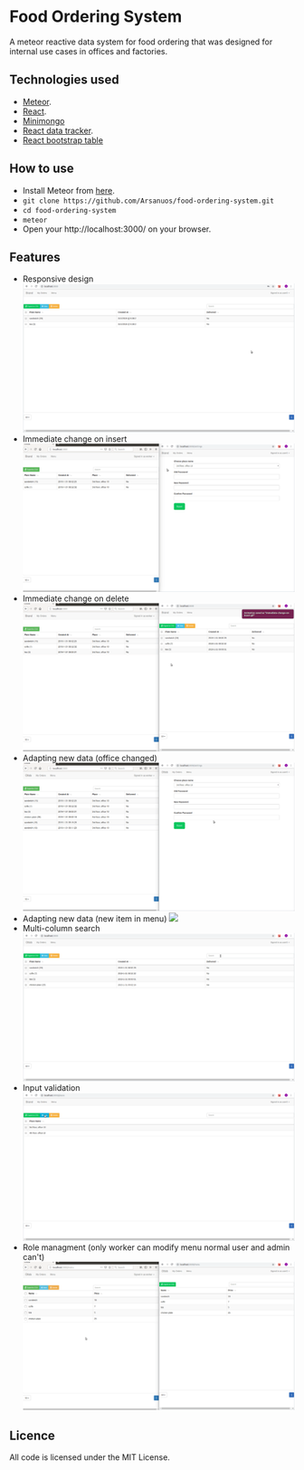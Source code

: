 # Food Ordering System
A meteor reactive data system for food ordering that was designed for internal use cases in offices and factories. 

## Technologies used
* [Meteor](http://meteor.com).
* [React](https://github.com/facebook/react).
* [Minimongo](https://github.com/mWater/minimongo)
* [React data tracker](https://github.com/meteor/react-packages/tree/devel/packages/react-meteor-data).
* [React bootstrap table](https://github.com/AllenFang/react-bootstrap-table)

## How to use

* Install Meteor from [here](https://www.meteor.com/install).
* `git clone https://github.com/Arsanuos/food-ordering-system.git`
* `cd food-ordering-system`
* `meteor`
* Open your http://localhost:3000/ on your browser.

## Features
* Responsive design
![](videos/responsive.gif)
* Immediate change on insert
![](videos/immediate-change-on-insert.gif)
* Immediate change on delete
![](videos/immediate-change-on-delete.gif)
* Adapting new data (office changed)
![](videos/new-office.gif)
* Adapting new data (new item in menu)
![](new-item-menu.gif)
* Multi-column search
![](videos/searching.gif)
* Input validation
![](videos/validation.gif)
* Role managment (only worker can modify menu normal user and admin can't)
![](videos/manage-roles.gif)

## Licence
All code is licensed under the MIT License.
